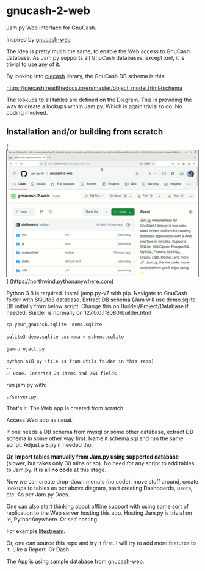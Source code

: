 gnucash-2-web
=============

Jam.py Web interface for GnuCash.

Inspired by [gnucash-web](https://github.com/joshuabach/gnucash-web/)

The idea is pretty much the same, to enable the Web access to GnuCash database.
As Jam.py supports all GnuCash databases, except xml, it is trivial to use any of it.

By looking into [piecash](https://pypi.org/project/piecash/) library, the GnuCash DB schema is this:

https://piecash.readthedocs.io/en/master/object_model.html#schema

The lookups to all tables are defined on the Diagram. This is providing the way to create a lookups
within Jam.py. Which is again trivial to do. No coding involved.


Installation and/or building from scratch
------------------------------------------

[![alt text](https://github.com/jam-py-v5/gnucash-2-web/blob/main/screenshots/gnucash_jampy.gif?raw=true)]
(https://northwind.pythonanywhere.com)

Python 3.8 is required.
Install jamp.py-v7 with pip.
Navigate to GnuCash folder with SQLite3 database. 
Extract DB schema (Jam will use demo.sqlite DB initially from below script. Change this on Builder/Project/Database if needed. Builder is normally on 127.0.0.1:8080/builder.html

```
cp your_gnucash.sqlite  demo.sqlite

sqlite3 demo.sqlite .schema > schema.sqlite

jam-project.py

python ai8.py (file is from utils folder in this repo)
...
✅ Done. Inserted 24 items and 254 fields.
```

run jam.py with:
```
./server.py
```
That's it. The Web app is created from scratch. 

Access Web app as usual.


If one needs a DB schema from mysql or some other database, extract DB schema in some other way first. Name it schema.sql and run the same script. Adjust ai8.py if needed tho.

**Or, Import tables manually from Jam.py using supported database** (slower, but takes only 30 mins or so).
No need for any script to add tables to Jam.py. It is all **no code** at this stage.

Now we can create drop-down menu's (no code), move stuff around, create lookups to tables as per above diagram, start creating Dashboards, users, etc. As per Jam.py Docs.

One can also start thinking about offline support with using some sort of replication to the Web server hosting this app. Hosting Jam.py is trivial on ie, PythonAnywhere. Or self hosting. 

For example [litestream](https://litestream.io/).

Or, one can source this repo and try it first. I will try to add more features to it. Like a Report. Or Dash.

The App is using sample database from [gnucash-web](https://github.com/joshuabach/gnucash-web/).

